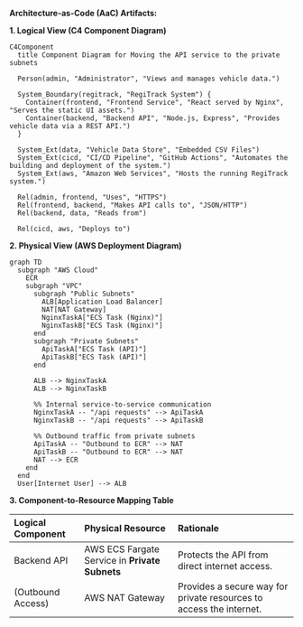 **Architecture-as-Code (AaC) Artifacts:**

**1. Logical View (C4 Component Diagram)**
```mermaid
C4Component
  title Component Diagram for Moving the API service to the private subnets

  Person(admin, "Administrator", "Views and manages vehicle data.")
  
  System_Boundary(regitrack, "RegiTrack System") {
    Container(frontend, "Frontend Service", "React served by Nginx", "Serves the static UI assets.")
    Container(backend, "Backend API", "Node.js, Express", "Provides vehicle data via a REST API.")
  }

  System_Ext(data, "Vehicle Data Store", "Embedded CSV Files")
  System_Ext(cicd, "CI/CD Pipeline", "GitHub Actions", "Automates the building and deployment of the system.")
  System_Ext(aws, "Amazon Web Services", "Hosts the running RegiTrack system.")

  Rel(admin, frontend, "Uses", "HTTPS")
  Rel(frontend, backend, "Makes API calls to", "JSON/HTTP")
  Rel(backend, data, "Reads from")
  
  Rel(cicd, aws, "Deploys to")
```

**2. Physical View (AWS Deployment Diagram)**
```mermaid
graph TD
  subgraph "AWS Cloud"
    ECR
    subgraph "VPC"
      subgraph "Public Subnets"
        ALB[Application Load Balancer]
        NAT[NAT Gateway]
        NginxTaskA["ECS Task (Nginx)"]
        NginxTaskB["ECS Task (Nginx)"]
      end
      subgraph "Private Subnets"
        ApiTaskA["ECS Task (API)"]
        ApiTaskB["ECS Task (API)"]
      end

      ALB --> NginxTaskA
      ALB --> NginxTaskB

      %% Internal service-to-service communication
      NginxTaskA -- "/api requests" --> ApiTaskA
      NginxTaskB -- "/api requests" --> ApiTaskB
      
      %% Outbound traffic from private subnets
      ApiTaskA -- "Outbound to ECR" --> NAT
      ApiTaskB -- "Outbound to ECR" --> NAT
      NAT --> ECR
    end
  end
  User[Internet User] --> ALB
```

**3. Component-to-Resource Mapping Table**

| Logical Component | Physical Resource | Rationale |
| :--- | :--- | :--- |
| Backend API | AWS ECS Fargate Service in **Private Subnets** | Protects the API from direct internet access. |
| (Outbound Access) | AWS NAT Gateway | Provides a secure way for private resources to access the internet. |
